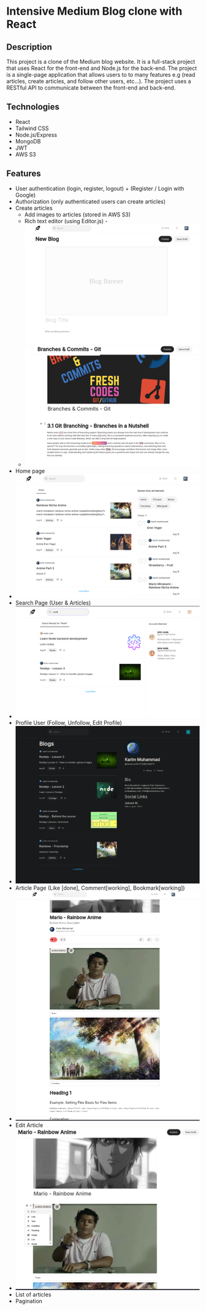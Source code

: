 # Intensive Medium Blog clone with React

## Description

This project is a clone of the Medium blog website. It is a full-stack project that uses React for the front-end and Node.js for the back-end. The project is a single-page application that allows users to to many features e.g (read articles, create articles, and follow other users, etc...). The project uses a RESTful API to communicate between the front-end and back-end.

## Technologies

- React
- Tailwind CSS
- Node.js/Express
- MongoDB
- JWT
- AWS S3

## Features

- User authentication (login, register, logout) + (Register / Login with Google)
- Authorization (only authenticated users can create articles)
- Create articles
  - Add images to articles (stored in AWS S3)
  - Rich text editor (using Editor.js) -![alt text](demo/empty-blog.png)
  - ![alt text](demo/blog.png)
- Home page
- ![alt text](demo/home.png)
- Search Page (User & Articles)
- ![alt text](demo/search.png)
- Profile User (Follow, Unfollow, Edit Profile)
- ![alt text](demo/userpage.png)
- Article Page (Like [done], Comment[working], Bookmark[working])
- ![alt text](demo/article.png)
- Edit Article
- ![alt text](demo/edit-article.png)
- List of articles
- Pagination
